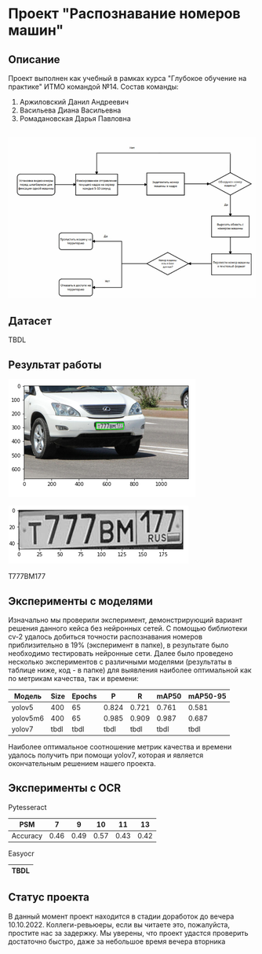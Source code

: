 # Проект "Распознавание номеров машин" 

## Описание
Проект выполнен как учебный в рамках курса "Глубокое обучение на практике" ИТМО командой №14. Состав команды:
1. Аржиловский Данил Андреевич
2. Васильева Диана Васильевна
3. Ромадановская Дарья Павловна

## ![Baseline](https://github.com/MarkDAHatson/deep_learning_2022_14t/blob/main/baseline.PNG)

## Датасет
TBDL 

## Результат работы
![Пикча](https://github.com/MarkDAHatson/deep_learning_2022_14t/blob/main/detection_number.PNG)

![Пикча2](https://github.com/MarkDAHatson/deep_learning_2022_14t/blob/main/number_car.PNG)

Т777ВМ177

## Эксперименты с моделями
Изначально мы проверили эксперимент, демонстрирующий вариант решения данного кейса без нейронных сетей. С помощью библиотеки cv-2 удалось добиться точности распознавания номеров приблизительно в 19% (эксперимент в папке), в результате было необходимо тестировать нейронные сети. Далее было проведено несколько экспериментов с различными моделями (результаты в таблице ниже, код - в папке) для выявления наиболее оптимальной как по метрикам качества, так и времени:

| Модель    | Size  | Epochs  | P     | R     | mAP50  |  mAP50-95  |
| --------- | ----  | ------- | ----- | ----- | -----  | --------   | 
| yolov5    | 400   | 65      | 0.824 | 0.721 | 0.761  | 0.581      |
| yolov5m6  | 400   | 65      | 0.985 | 0.909 | 0.987  | 0.687      |
| yolov7    | tbdl  | tbdl    | tbdl  | tbdl  | tbdl   | tbdl       |

Наиболее оптимальное соотношение метрик качества и времени удалось получить при помощи yolov7, которая и является окончательным решением нашего проекта.

## Эксперименты с OCR
Pytesseract

| PSM       | 7 | 9 | 10 | 11 | 13 |  
| --------- | ----  | ------- | ----- | ----- | ---- |
| Accuracy  | 0.46 | 0.49 | 0.57 | 0.43 | 0.42 |

Easyocr

| TBDL |
| ---- |

## Статус проекта
В данный момент проект находится в стадии доработок до вечера 10.10.2022.
Коллеги-ревьюеры, если вы читаете это, пожалуйста, простите нас за задержку. Мы уверены, что проект удастся проверить достаточно быстро, даже за небольшое время вечера вторника
